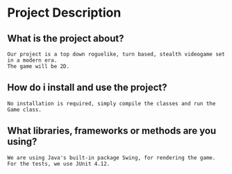 # Project Description

## What is the project about?
    
    Our project is a top down roguelike, turn based, stealth videogame set in a modern era. 
    The game will be 2D.
    
## How do i install and use the project?
  
    No installation is required, simply compile the classes and run the Game class.
    
## What libraries, frameworks or methods are you using?

    We are using Java's built-in package Swing, for rendering the game. For the tests, we use JUnit 4.12.
